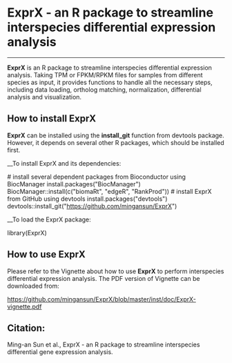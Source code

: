 # ExprX - an R package to streamline interspecies differential expression analysis
---
__ExprX__ is an R package to streamline interspecies differential expression
analysis. Taking TPM or FPKM/RPKM files for samples from different species as
input, it provides functions to handle all the necessary steps, including data
loading, ortholog matching, normalization, differential analysis and visualization.

## How to install ExprX
__ExprX__ can be installed using the __install_git__ function from devtools
package. However, it depends on several other R packages, which should be 
installed first.

__To install ExprX and its dependencies:

\# install several dependent packages from Bioconductor using BiocManager
install.packages("BiocManager")
BiocManager::install(c("biomaRt", "edgeR", "RankProd"))
\# install ExprX from GitHub using devtools
install.packages("devtools")
devtools::install_git("https://github.com/mingansun/ExprX")


__To load the ExprX package:

library(ExprX)

## How to use ExprX
Please refer to the Vignette about how to use __ExprX__ to perform interspecies differential
expression analysis. The PDF version of Vignette can be downloaded from:

https://github.com/mingansun/ExprX/blob/master/inst/doc/ExprX-vignette.pdf

## Citation:
Ming-an Sun et al., ExprX - an R package to streamline interspecies differential gene expression analysis.
